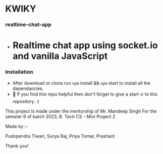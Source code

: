 # **KWIKY**

 ### realtime-chat-app

* # Realtime chat app using socket.io and vanilla JavaScript

### **Installation**

* After download or clone run `npm` install && `npm` start to install all the dependancies.
* 🙏 If you find this repo helpful then don't forget to give a start ❇️ to this repository. :)

This project is made under the mentorship of Mr. Mandeep Singh
For the semster 6 of batch 2023, B. Tech CS - Mini Project 2

Made by :-

Pushpendra Tiwari,
Surya Raj,
Priya Tomar,
Prashant


Thank you!

